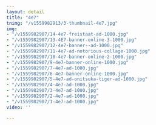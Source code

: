 ```yaml
---
layout: detail
title: "4e7"
tnimg: "/v1559982913/3-thumbnail-4e7.jpg"
img:
- "/v1559982907/14-4e7-freistaat-ad-1000.jpg"
- "/v1559982907/13-4E7-banner-online-3-1000.jpg"
- "/v1559982907/12-4e7-banner--ad-1000.jpg"
- "/v1559982907/11-4e7-ad-notorious-collage-1000.jpg"
- "/v1559982907/10-4e7-banner-online-2-1000.jpg"
- "/v1559982907/9-4e7-banner-online-1000.jpg"
- "/v1559982907/7-4e7-ad-1000.jpg"
- "/v1559982907/6-4e7-banner-online-1000.jpg"
- "/v1559982907/5-4e7-ad-onitsuka-tiger-ad-1000.jpg"
- "/v1559982907/4-4e7-ad-1000.jpg"
- "/v1559982907/3-4e7-ad-1000.jpg"
- "/v1559982907/2-4e7-ad-1000.jpg"
- "/v1559982907/1-4e7-ad-1000.jpg"
video: ''

---
```

